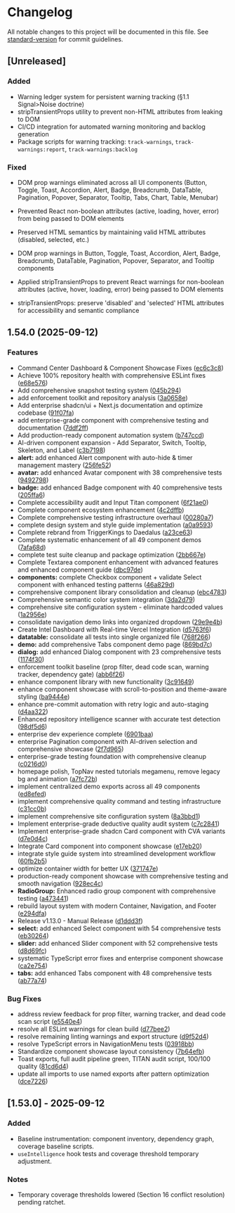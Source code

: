 # Changelog

All notable changes to this project will be documented in this file. See [standard-version](https://github.com/conventional-changelog/standard-version) for commit guidelines.

## [Unreleased]

### Added

- Warning ledger system for persistent warning tracking (§1.1 Signal>Noise doctrine)
- stripTransientProps utility to prevent non-HTML attributes from leaking to DOM
- CI/CD integration for automated warning monitoring and backlog generation
- Package scripts for warning tracking: `track-warnings`, `track-warnings:report`, `track-warnings:backlog`

### Fixed

- DOM prop warnings eliminated across all UI components (Button, Toggle, Toast, Accordion, Alert, Badge, Breadcrumb, DataTable, Pagination, Popover, Separator, Tooltip, Tabs, Chart, Table, Menubar)
- Prevented React non-boolean attributes (active, loading, hover, error) from being passed to DOM elements
- Preserved HTML semantics by maintaining valid HTML attributes (disabled, selected, etc.)

- DOM prop warnings in Button, Toggle, Toast, Accordion, Alert, Badge, Breadcrumb, DataTable, Pagination, Popover, Separator, and Tooltip components
- Applied stripTransientProps to prevent React warnings for non-boolean attributes (active, hover, loading, error) being passed to DOM elements
- stripTransientProps: preserve 'disabled' and 'selected' HTML attributes for accessibility and semantic compliance

## 1.54.0 (2025-09-12)

### Features

- Command Center Dashboard & Component Showcase Fixes ([ec6c3c8](https://github.com/LesTasker2023/Daedalus/commit/ec6c3c891d22bdfa0c5eeeb534e43f534841dda6))
- Achieve 100% repository health with comprehensive ESLint fixes ([e68e576](https://github.com/LesTasker2023/Daedalus/commit/e68e576c575eb437da2e9755ba5ebebceebcf8d0))
- Add comprehensive snapshot testing system ([045b294](https://github.com/LesTasker2023/Daedalus/commit/045b2946e33549bd0da19acc1f6f90bebeb15b33))
- add enforcement toolkit and repository analysis ([3a0658e](https://github.com/LesTasker2023/Daedalus/commit/3a0658ee81af467a188408419122e4cdaebf9f36))
- Add enterprise shadcn/ui + Next.js documentation and optimize codebase ([91f07fa](https://github.com/LesTasker2023/Daedalus/commit/91f07fa640c7b024e83cba3d9a337dbdea192958))
- add enterprise-grade component with comprehensive testing and documentation ([7ddf2ff](https://github.com/LesTasker2023/Daedalus/commit/7ddf2fffe4b2e55cbb38253a95ea304c0c684cde))
- Add production-ready component automation system ([b747ccd](https://github.com/LesTasker2023/Daedalus/commit/b747ccdb1d36f586a1070f456c0210dd6f83dcc9))
- AI-driven component expansion - Add Separator, Switch, Tooltip, Skeleton, and Label ([c3b7198](https://github.com/LesTasker2023/Daedalus/commit/c3b71986ab530b344629d7b09e515e5940a1c5e4))
- **alert:** add enhanced Alert component with auto-hide & timer management mastery ([256fe52](https://github.com/LesTasker2023/Daedalus/commit/256fe52ea09877abefb9b413cdc1e890b64d9b4b))
- **avatar:** add enhanced Avatar component with 38 comprehensive tests ([9492798](https://github.com/LesTasker2023/Daedalus/commit/9492798a3dc9d4acd2178d9ab3b73edb6eeadb64))
- **badge:** add enhanced Badge component with 40 comprehensive tests ([205ffa6](https://github.com/LesTasker2023/Daedalus/commit/205ffa612e2a0187f178b0927b8af70e71b23d79))
- Complete accessibility audit and Input Titan component ([6f21ae0](https://github.com/LesTasker2023/Daedalus/commit/6f21ae07cefc97fce61cade90ffc89402ef3f2a2))
- Complete component ecosystem enhancement ([4c2dffb](https://github.com/LesTasker2023/Daedalus/commit/4c2dffb562b16907c31e1d02dbee31164d4950f7))
- Complete comprehensive testing infrastructure overhaul ([00280a7](https://github.com/LesTasker2023/Daedalus/commit/00280a7f9219c13e688c203d29f18543fca3628a))
- complete design system and style guide implementation ([a0a9593](https://github.com/LesTasker2023/Daedalus/commit/a0a95936fee88a7bb09216230a83ad9c33c528cd))
- Complete rebrand from TriggerKings to Daedalus ([a23ce63](https://github.com/LesTasker2023/Daedalus/commit/a23ce63a488e622b34567ce5d51e54e5c4090812))
- Complete systematic enhancement of all 49 component demos ([7afa68d](https://github.com/LesTasker2023/Daedalus/commit/7afa68d6fd9b7dd3d66317860547cb23ab8896cc))
- complete test suite cleanup and package optimization ([2bb667e](https://github.com/LesTasker2023/Daedalus/commit/2bb667e2560b74d87f6fb0c2a3c91005651a95d0))
- Complete Textarea component enhancement with advanced features and enhanced component guide ([dbc97de](https://github.com/LesTasker2023/Daedalus/commit/dbc97dedbab19f3b5765772caebeba6cf06ac376))
- **components:** complete Checkbox component + validate Select component with enhanced testing patterns ([46a829d](https://github.com/LesTasker2023/Daedalus/commit/46a829d522579b21312587005af9cd17e7f43522))
- comprehensive component library consolidation and cleanup ([ebc4783](https://github.com/LesTasker2023/Daedalus/commit/ebc4783442387fe2f3aa68ee363ed39dc353d1e8))
- Comprehensive semantic color system integration ([3da2d79](https://github.com/LesTasker2023/Daedalus/commit/3da2d79fad1723a8fee99e4b0f67bac4875a6df0))
- comprehensive site configuration system - eliminate hardcoded values ([1a2956e](https://github.com/LesTasker2023/Daedalus/commit/1a2956e05b980d7dd7042d291f3ebf399a28373e))
- consolidate navigation demo links into organized dropdown ([29e9e4b](https://github.com/LesTasker2023/Daedalus/commit/29e9e4be7daac65011000fb7fc4b6a4b544dd890))
- Create Intel Dashboard with Real-time Vercel Integration ([d5763f6](https://github.com/LesTasker2023/Daedalus/commit/d5763f67f7ec563ffa9231d199d90f06d59f8b28))
- **datatable:** consolidate all tests into single organized file ([768f266](https://github.com/LesTasker2023/Daedalus/commit/768f266cc31777905f4930bd639326106ae15611))
- **demo:** add comprehensive Tabs component demo page ([869bd7c](https://github.com/LesTasker2023/Daedalus/commit/869bd7c23d3904b6d645d576ec981c9cfb31218f))
- **dialog:** add enhanced Dialog component with 23 comprehensive tests ([1174f30](https://github.com/LesTasker2023/Daedalus/commit/1174f30b428d2d99467085686c31a21f28350fc4))
- enforcement toolkit baseline (prop filter, dead code scan, warning tracker, dependency gate) ([abb6f26](https://github.com/LesTasker2023/Daedalus/commit/abb6f26af0f200179eb754f04f2b1d7dd1a962c3))
- enhance component library with new functionality ([3c91649](https://github.com/LesTasker2023/Daedalus/commit/3c91649a77c179d13538668ccc8dcbd3b3c5fb73))
- enhance component showcase with scroll-to-position and theme-aware styling ([ba9444e](https://github.com/LesTasker2023/Daedalus/commit/ba9444e4b45a1fb5f0209429b4f7046a14406edd))
- enhance pre-commit automation with retry logic and auto-staging ([d4aa322](https://github.com/LesTasker2023/Daedalus/commit/d4aa322bccca7381a806f3db70072c77aa1e97d3))
- Enhanced repository intelligence scanner with accurate test detection ([98df5d6](https://github.com/LesTasker2023/Daedalus/commit/98df5d6600081664129a15fd13eb2a8a026e67b6))
- enterprise dev experience complete ([6901baa](https://github.com/LesTasker2023/Daedalus/commit/6901baa4399999910446f398c509584550416d3b))
- enterprise Pagination component with AI-driven selection and comprehensive showcase ([2f7d965](https://github.com/LesTasker2023/Daedalus/commit/2f7d965a9818536bc0f652b0817c964f5f40d5b0))
- enterprise-grade testing foundation with comprehensive cleanup ([c0216d0](https://github.com/LesTasker2023/Daedalus/commit/c0216d0c2663bcc77f3c356780d3373e50fec97e))
- homepage polish, TopNav nested tutorials megamenu, remove legacy bg and animation ([a7fc72b](https://github.com/LesTasker2023/Daedalus/commit/a7fc72b36e6658ef3085e0c3ca03cbeb42059cbd))
- implement centralized demo exports across all 49 components ([ed8efed](https://github.com/LesTasker2023/Daedalus/commit/ed8efede3d154dbe1d723a2609be4eb0cc5afb44))
- implement comprehensive quality command and testing infrastructure ([c31cc0b](https://github.com/LesTasker2023/Daedalus/commit/c31cc0b80aae380b67cf0f5f12f3eb3f7c7ac1c9))
- implement comprehensive site configuration system ([8a3bbd1](https://github.com/LesTasker2023/Daedalus/commit/8a3bbd105497fa0e4244d7442b1d557e33d44ae2))
- Implement enterprise-grade deductive quality audit system ([c7c2841](https://github.com/LesTasker2023/Daedalus/commit/c7c2841a43136a867befb4de878d7399535fbd70))
- Implement enterprise-grade shadcn Card component with CVA variants ([d7e0d4c](https://github.com/LesTasker2023/Daedalus/commit/d7e0d4cf16467f8bbf52f70b9b56c2c7c6db1e35))
- Integrate Card component into component showcase ([e17eb20](https://github.com/LesTasker2023/Daedalus/commit/e17eb2093241462983ddb5da5b96cd6ca91ca05a))
- integrate style guide system into streamlined development workflow ([60fb2b5](https://github.com/LesTasker2023/Daedalus/commit/60fb2b5315351795cb4f5ef431b6ccb44faf34fc))
- optimize container width for better UX ([371747e](https://github.com/LesTasker2023/Daedalus/commit/371747e4b70b54b6bb79bd2debfe2d1c2de2f59c))
- production-ready component showcase with comprehensive testing and smooth navigation ([928ec4c](https://github.com/LesTasker2023/Daedalus/commit/928ec4c7f06a4f00442f58a55124d020eaae90ee))
- **RadioGroup:** Enhanced radio group component with comprehensive testing ([a473441](https://github.com/LesTasker2023/Daedalus/commit/a4734418a25690ebc611371fad65ca452bbd206e))
- rebuild layout system with modern Container, Navigation, and Footer ([e294dfa](https://github.com/LesTasker2023/Daedalus/commit/e294dfa46ad81cabdb97ee3df93958a4f8de1657))
- Release v1.13.0 - Manual Release ([d1ddd3f](https://github.com/LesTasker2023/Daedalus/commit/d1ddd3ff5bdf45c1ac0d2c705e1d6d7030643efe))
- **select:** add enhanced Select component with 54 comprehensive tests ([eb30264](https://github.com/LesTasker2023/Daedalus/commit/eb30264eee93d1e79591e7b09d4fa675d35d139d))
- **slider:** add enhanced Slider component with 52 comprehensive tests ([d8d69fc](https://github.com/LesTasker2023/Daedalus/commit/d8d69fc8fdc6129edacd63f52544968de4986c6e))
- systematic TypeScript error fixes and enterprise component showcase ([ca2e754](https://github.com/LesTasker2023/Daedalus/commit/ca2e754149ebfeed81bec66b06070c903cb4425a))
- **tabs:** add enhanced Tabs component with 48 comprehensive tests ([ab77a74](https://github.com/LesTasker2023/Daedalus/commit/ab77a74016316a63ff6f12ccee9e37022d461e05))

### Bug Fixes

- address review feedback for prop filter, warning tracker, and dead code scan script ([e5540e4](https://github.com/LesTasker2023/Daedalus/commit/e5540e40c643c128e06717d36bfe03c89d0f172d))
- resolve all ESLint warnings for clean build ([d77bee2](https://github.com/LesTasker2023/Daedalus/commit/d77bee2dbb003388a129c4127ea55cd1fdf92e3b))
- resolve remaining linting warnings and export structure ([d9f52d4](https://github.com/LesTasker2023/Daedalus/commit/d9f52d485146adab3f7e8752306234070e87b01b))
- resolve TypeScript errors in NavigationMenu tests ([03918bb](https://github.com/LesTasker2023/Daedalus/commit/03918bb1775d86e25b89a7350377a5633cdefb5e))
- Standardize component showcase layout consistency ([7b64efb](https://github.com/LesTasker2023/Daedalus/commit/7b64efb531243f5e01c5719637e6b0c89c91bf8c))
- Toast exports, full audit pipeline green, TITAN audit script, 100/100 quality ([81cd6d4](https://github.com/LesTasker2023/Daedalus/commit/81cd6d42a61139ea81f6fb03bf9367601b8e704e))
- update all imports to use named exports after pattern optimization ([dce7226](https://github.com/LesTasker2023/Daedalus/commit/dce7226f135c4ac572e5816ce7a8536c31881c97))

## [1.53.0] - 2025-09-12

### Added

- Baseline instrumentation: component inventory, dependency graph, coverage baseline scripts.
- `useIntelligence` hook tests and coverage threshold temporary adjustment.

### Notes

- Temporary coverage thresholds lowered (Section 16 conflict resolution) pending ratchet.
